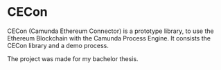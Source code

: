 # CECon

CECon (Camunda Ethereum Connector) is a prototype library, to use the Ethereum Blockchain with the Camunda Process Engine.
It consists the CECon library and a demo process.

The project was made for my bachelor thesis.

